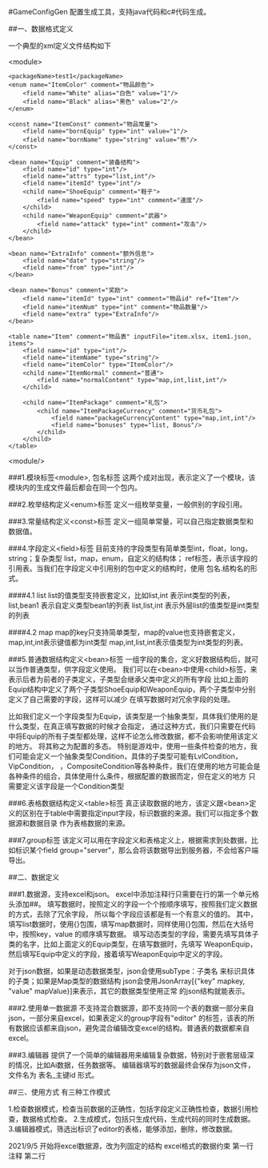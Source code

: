 #GameConfigGen
配置生成工具，支持java代码和c#代码生成。

##一、数据格式定义

一个典型的xml定义文件结构如下

&lt;module&gt;

    <packageName>test1</packageName>
    <enum name="ItemColor" comment="物品颜色">
        <field name="White" alias="白色" value="1"/>
        <field name="Black" alias="黑色" value="2"/>
    </enum>

    <const name="ItemConst" comment="物品常量">
        <field name="bornEquip" type="int" value="1"/>
        <field name="bornName" type="string" value="熊"/>
    </const>

    <bean name="Equip" comment="装备结构">
        <field name="id" type="int"/>
        <field name="attrs" type="list,int"/>
        <field name="itemId" type="int"/>
        <child name="ShoeEquip" comment="鞋子">
            <field name="speed" type="int" comment="速度"/>
        </child>
        <child name="WeaponEquip" comment="武器">
            <field name="attack" type="int" comment="攻击"/>
        </child>
    </bean>

    <bean name="ExtraInfo" comment="额外信息">
        <field name="date" type="string"/>
        <field name="from" type="int"/>
    </bean>

    <bean name="Bonus" comment="奖励">
        <field name="itemId" type="int" comment="物品id" ref="Item"/>
        <field name="itemNum" type="int" comment="物品数量"/>
        <field name="extra" type="ExtraInfo"/>
    </bean>

    <table name="Item" comment="物品表" inputFile="item.xlsx, item1.json, items">
        <field name="id" type="int"/>
        <field name="itemName" type="string"/>
        <field name="itemColor" type="ItemColor"/>
        <child name="ItemNormal" comment="普通">
            <field name="normalContent" type="map,int,list,int"/>
        </child>

        <child name="ItemPackage" comment="礼包">
            <child name="ItemPackageCurrency" comment="货币礼包">
                <field name="packageCurrencyContent" type="map,int,int"/>
                <field name="bonuses" type="list, Bonus"/>
            </child>
        </child>
    </table>

&lt;module/&gt;


###1.模块标签&lt;module&gt;, 包名标签<packageName> 
这两个成对出现，表示定义了一个模块，该模块内的生成文件最后都会在同一个包内。

###2.枚举结构定义&lt;enum&gt;标签
定义一组枚举变量，一般供别的字段引用。

###3.常量结构定义&lt;const&gt;标签
定义一组简单常量，可以自己指定数据类型和数据值。

###4.字段定义&lt;field&gt;标签
目前支持的字段类型有简单类型int，float，long，string；复杂类型 list，map，enum，自定义的结构体；
ref标签，表示该字段的引用表。当我们在字段定义中引用别的包中定义的结构时，使用 包名.结构名的形式。

####4.1 list
list的值类型支持嵌套定义，比如list,int 表示int类型的列表，list,bean1 表示自定义类型bean1的列表
list,list,int 表示外层list的值类型是int类型的列表

####4.2 map
map的key只支持简单类型，map的value也支持嵌套定义，map,int,int表示键值都为int类型
map,int,list,int表示值类型为int类型的列表。

###5.普通数据结构定义&lt;bean&gt;标签
一组字段的集合，定义好数据结构后，就可以当作普通类型，供字段定义使用。
我们可以在&lt;bean&gt;中使用&lt;child&gt;标签，来表示后者为前者的子类定义，子类型会继承父类中定义的所有字段
比如上面的Equip结构中定义了两个子类型ShoeEquip和WeaponEquip，两个子类型中分别定义了自己需要的字段，这样可以减少
在填写数据时对冗余字段的处理。

比如我们定义一个字段类型为Equip，该类型是一个抽象类型，具体我们使用的是什么类型，在真正填写数据的时候才会指定，
通过这种方式，我们只需要在代码中将Equip的所有子类型都处理，这样不论怎么修改数据，都不会影响使用该定义的地方。
将其称之为配置的多态。
特别是游戏中，使用一些条件检查的地方，我们可能会定义一个抽象类型Condition，具体的子类型可能有LvlCondition，VipCondition，
，CompositeCondition等各种条件，我们在使用的地方可能会是各种条件的组合，具体使用什么条件，根据配置的数据而定，但在定义的地方
只需要定义该字段是一个Condition类型

###6.表格数据结构定义&lt;table&gt;标签
真正读取数据的地方，该定义跟&lt;bean&gt;定义的区别在于table中需要指定input字段，标识数据的来源。我们可以指定多个数据源和数据目录
作为表格数据的来源。


###7.group标签
该定义可以用在字段定义和表格定义上，根据需求到处数据，比如标识某个field  group="server"，那么会将该数据导出到服务器，不会给客户端导出。

##二、数据定义

###1.数据源，支持excel和json。
excel中添加注释行只需要在行的第一个单元格头添加##。
填写数据时，按照定义的字段一个个按顺序填写，按照我们定义数据的方式，去除了冗余字段，
所以每个字段应该都是有一个有意义的值的。
其中，填写list数据时，使用{}包围，填写map数据时，同样使用{}包围，然后在大括号中，按照key，value
的顺序填写数据。
填写动态类型的字段，需要先填写具体子类的名字，比如上面定义的Equip类型，在填写数据时，先填写
WeaponEquip，然后填写Equip中定义的字段，接着填写WeaponEquip中定义的字段。

对于json数据，如果是动态数据类型，json会使用subType：子类名 来标识具体的子类；如果是Map类型的数据结构
json会使用JsonArray[{"key" mapkey, "value" mapValue}]来表示，其它的数据类型使用正常
的json结构就能表示。

###2.使用单一数据源
不支持混合数据源，即不支持同一个表的数据一部分来自json，一部分来自excel，如果表定义的group字段有"editor"
的标签，该表的所有数据应该都来自json，避免混合编辑改变excel的结构。普通表的数据都来自excel。

###3.编辑器
提供了一个简单的编辑器用来编辑复杂数据，特别对于嵌套层级深的情况，比如Ai数据，任务数据等。
编辑器填写的数据最终会保存为json文件，文件名为 表名_主键id 形式。

##三、使用方式
有三种工作模式

1.检查数据模式，检查当前数据的正确性，包括字段定义正确性检查，数据引用检查，数据格式检查。
2.生成模式，包括只生成代码，生成代码的同时生成数据。
3.编辑器模式，筛选出标识了editor的表格，能够添加，删除，修改数据。

2021/9/5
开始将excel数据源，改为列固定的结构
excel格式的数据约束
第一行 注释
第二行 

